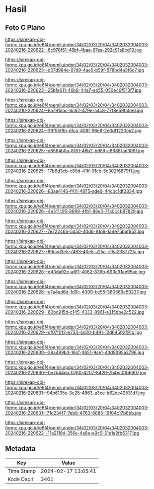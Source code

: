 # Hasil

## Foto C Plano

https://sirekap-obj-formc.kpu.go.id/e6f4/pemilu/pdpr/34/02/03/20/04/3402032004003-20240216-220622--6c978f51-48bf-4bae-97ea-292c91a8cd19.jpg

https://sirekap-obj-formc.kpu.go.id/e6f4/pemilu/pdpr/34/02/03/20/04/3402032004003-20240216-220623--d07d984e-97d9-4ae5-b59f-578bd4a3f6c7.jpg

https://sirekap-obj-formc.kpu.go.id/e6f4/pemilu/pdpr/34/02/03/20/04/3402032004003-20240216-220623--25bfa611-46b8-44a7-ab55-050e49f513f7.jpg

https://sirekap-obj-formc.kpu.go.id/e6f4/pemilu/pdpr/34/02/03/20/04/3402032004003-20240216-220624--8a791dac-6c62-479e-a4c8-77f8e59fa0e6.jpg

https://sirekap-obj-formc.kpu.go.id/e6f4/pemilu/pdpr/34/02/03/20/04/3402032004003-20240216-220624--39f55f8b-dfca-408f-96e6-2e0df1220ea2.jpg

https://sirekap-obj-formc.kpu.go.id/e6f4/pemilu/pdpr/34/02/03/20/04/3402032004003-20240216-220625--d8564b0a-8161-48b2-b959-c86881ae309f.jpg

https://sirekap-obj-formc.kpu.go.id/e6f4/pemilu/pdpr/34/02/03/20/04/3402032004003-20240216-220625--17b6d3cb-c89d-41ff-91cb-5c302f6679f1.jpg

https://sirekap-obj-formc.kpu.go.id/e6f4/pemilu/pdpr/34/02/03/20/04/3402032004003-20240216-220626--83aa4146-f411-4875-ade9-44cbc1df3834.jpg

https://sirekap-obj-formc.kpu.go.id/e6f4/pemilu/pdpr/34/02/03/20/04/3402032004003-20240216-220626--4e311c95-8699-4fb1-88e0-71a0c4b87829.jpg

https://sirekap-obj-formc.kpu.go.id/e6f4/pemilu/pdpr/34/02/03/20/04/3402032004003-20240216-220627--7e722466-5d50-40d6-81d9-1a4e75baf952.jpg

https://sirekap-obj-formc.kpu.go.id/e6f4/pemilu/pdpr/34/02/03/20/04/3402032004003-20240216-220627--69cbd3e5-7483-40e5-a25a-c15a238772fa.jpg

https://sirekap-obj-formc.kpu.go.id/e6f4/pemilu/pdpr/34/02/03/20/04/3402032004003-20240216-220628--d43da92e-a6f1-4062-836b-693c91ae95ac.jpg

https://sirekap-obj-formc.kpu.go.id/e6f4/pemilu/pdpr/34/02/03/20/04/3402032004003-20240216-220628--e7a4ad6d-1d9c-4309-be55-360569e59237.jpg

https://sirekap-obj-formc.kpu.go.id/e6f4/pemilu/pdpr/34/02/03/20/04/3402032004003-20240216-220629--60bc915d-c145-4333-8961-a315dbe2c522.jpg

https://sirekap-obj-formc.kpu.go.id/e6f4/pemilu/pdpr/34/02/03/20/04/3402032004003-20240216-220629--df07f0f2-e733-4d20-b491-12d64502f91b.jpg

https://sirekap-obj-formc.kpu.go.id/e6f4/pemilu/pdpr/34/02/03/20/04/3402032004003-20240216-220630--39a499b3-16cf-4651-9ae1-43d9395a3796.jpg

https://sirekap-obj-formc.kpu.go.id/e6f4/pemilu/pdpr/34/02/03/20/04/3402032004003-20240216-220630--0e7b44da-0760-4207-8429-7b4ec0fb6907.jpg

https://sirekap-obj-formc.kpu.go.id/e6f4/pemilu/pdpr/34/02/03/20/04/3402032004003-20240216-220631--94b6135e-3e25-4863-a3ce-b62de42531d7.jpg

https://sirekap-obj-formc.kpu.go.id/e6f4/pemilu/pdpr/34/02/03/20/04/3402032004003-20240216-220631--71c234f7-7eb8-4763-8885-19f04c17b6bb.jpg

https://sirekap-obj-formc.kpu.go.id/e6f4/pemilu/pdpr/34/02/03/20/04/3402032004003-20240216-220622--11a2118d-356e-4a8e-a9c9-21e1a2fb6317.jpg


## Metadata

| Key        | Value               |
| ---------- | ------------------- |
| Time Stamp | 2024-02-17 13:05:41 |
| Kode Dapil | 3401                |



